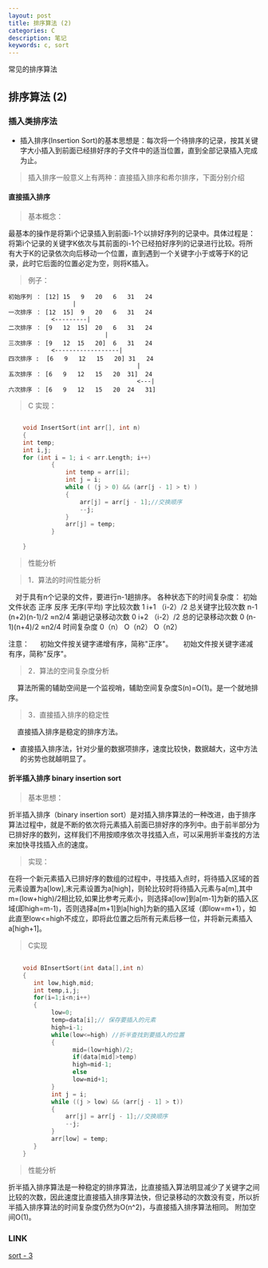 ```yaml
---
layout: post
title: 排序算法 (2)
categories: C
description: 笔记
keywords: c, sort
---
```


常见的排序算法

##  排序算法 (2)

### 插入类排序法

* 插入排序(Insertion Sort)的基本思想是：每次将一个待排序的记录，按其关键字大小插入到前面已经排好序的子文件中的适当位置，直到全部记录插入完成为止。

> 插入排序一般意义上有两种：直接插入排序和希尔排序，下面分别介绍

#### 直接插入排序

> 基本概念：

  最基本的操作是将第i个记录插入到前面i-1个以排好序列的记录中。具体过程是：将第i个记录的关键字K依次与其前面的i-1个已经拍好序列的记录进行比较。将所有大于K的记录依次向后移动一个位置，直到遇到一个关键字小于或等于K的记录，此时它后面的位置必定为空，则将K插入。

> 例子：

    初始序列 ： [12] 15   9   20   6   31   24
                      |
    一次排序 ： [12  15]  9   20   6   31   24
                <---------|
    二次排序 ： [9   12  15]  20   6   31   24
                               |
    三次排序 ： [9   12  15   20]  6   31   24
                <------------------|
    四次排序 :  [6   9   12   15   20] 31   24
                                        |
    五次排序 ： [6   9   12   15   20  31]  24
                                        <---|
    六次排序 ： [6   9   12   15   20  24   31]

> C 实现：

```c

    void InsertSort(int arr[], int n)
    {
    int temp;
    int i,j;
    for (int i = 1; i < arr.Length; i++)    
            {    
                int temp = arr[i];    
                int j = i;    
                while ( (j > 0) && (arr[j - 1] > t) )    
                {    
                    arr[j] = arr[j - 1];//交换顺序    
                    --j;    
                }    
                arr[j] = temp;    
            }   
                   
    }
```

> 性能分析

>  1．算法的时间性能分析

　对于具有n个记录的文件，要进行n-1趟排序。
  各种状态下的时间复杂度：
  初始文件状态       正序         反序        无序(平均)
  字比较次数          1             i+1         （i-2）/2
  总关键字比较次数 n-1         (n+2)(n-1)/2 ≈n2/4
  第i趟记录移动次数 0           i+2           （i-2）/2
  总的记录移动次数 0           (n-1)(n+4)/2 ≈n2/4
  时间复杂度      0（n）      O（n2）        O（n2）

  注意：
　  初始文件按关键字递增有序，简称"正序"。
　  初始文件按关键字递减有序，简称"反序"。

>  2．算法的空间复杂度分析

　  算法所需的辅助空间是一个监视哨，辅助空间复杂度S(n)=O(1)。是一个就地排序。

>  3．直接插入排序的稳定性

　  直接插入排序是稳定的排序方法。

* 直接插入排序法，针对少量的数据项排序，速度比较快，数据越大，这中方法的劣势也就越明显了。

#### 折半插入排序  binary insertion sort

> 基本思想：

  折半插入排序（binary insertion sort）是对插入排序算法的一种改进，由于排序算法过程中，就是不断的依次将元素插入前面已排好序的序列中。由于前半部分为已排好序的数列，这样我们不用按顺序依次寻找插入点，可以采用折半查找的方法来加快寻找插入点的速度。

> 实现：

  在将一个新元素插入已排好序的数组的过程中，寻找插入点时，将待插入区域的首元素设置为a[low],末元素设置为a[high]，则轮比较时将待插入元素与a[m],其中m=(low+high)/2相比较,如果比参考元素小，则选择a[low]到a[m-1]为新的插入区域(即high=m-1)，否则选择a[m+1]到a[high]为新的插入区域（即low=m+1），如此直至low<=high不成立，即将此位置之后所有元素后移一位，并将新元素插入a[high+1]。

> C实现

```c
   
    void BInsertSort(int data[],int n)
    {
       int low,high,mid;
       int temp,i,j;
       for(i=1;i<n;i++)
       {
            low=0;
            temp=data[i];// 保存要插入的元素
            high=i-1;
            while(low<=high) //折半查找到要插入的位置
            {                       
                  mid=(low+high)/2;
                  if(data[mid]>temp)
                  high=mid-1;
                  else
                  low=mid+1;
            }
            int j = i;    
            while ((j > low) && (arr[j - 1] > t))    
            {    
                arr[j] = arr[j - 1];//交换顺序    
                --j;    
            }    
            arr[low] = temp;  
       }
    }
```

> 性能分析

  折半插入排序算法是一种稳定的排序算法，比直接插入算法明显减少了关键字之间比较的次数，因此速度比直接插入排序算法快，但记录移动的次数没有变，所以折半插入排序算法的时间复杂度仍然为O(n^2)，与直接插入排序算法相同。
  附加空间O(1)。

### LINK
  [ sort - 3 ](https://tsbxmw.github.io/2016/12/08/C-sortnum-3/)